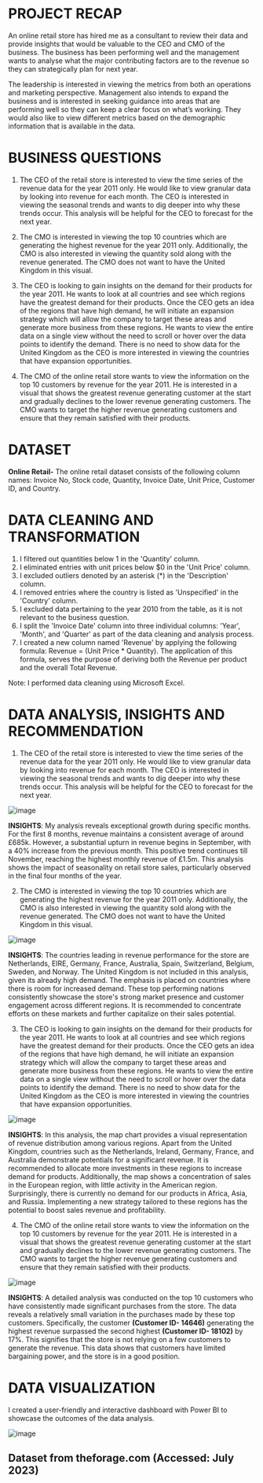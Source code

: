 # PROJECT RECAP

An online retail store has hired me as a consultant to review their data and provide insights that would be valuable to the CEO and CMO of the business. The business has been performing well and the management wants to analyse what the major contributing factors are to the revenue so they can strategically plan for next year.

The leadership is interested in viewing the metrics from both an operations and marketing perspective. Management also intends to expand the business and is interested in seeking guidance into areas that are performing well so they can keep a clear focus on what’s working. They would also like to view different metrics based on the demographic information that is available in the data.

# BUSINESS QUESTIONS

1. The CEO of the retail store is interested to view the time series of the revenue data for the year 2011 only. He would like to view granular data by looking into revenue for each month. The CEO is interested in viewing the seasonal trends and wants to dig deeper into why these trends occur. This analysis will be helpful for the CEO to forecast for the next year.

2. The CMO is interested in viewing the top 10 countries which are generating the highest revenue for the year 2011 only. Additionally, the CMO is also interested in viewing the quantity sold along with the revenue generated. The CMO does not want to have the United Kingdom in this visual.

3. The CEO is looking to gain insights on the demand for their products for the year 2011. He wants to look at all countries and see which regions have the greatest demand for their products. Once the CEO gets an idea of the regions that have high demand, he will initiate an expansion strategy which will allow the company to target these areas and generate more business from these regions. He wants to view the entire data on a single view without the need to scroll or hover over the data points to identify the demand. There is no need to show data for the United Kingdom as the CEO is more interested in viewing the countries that have expansion opportunities.

4. The CMO of the online retail store wants to view the information on the top 10 customers by revenue for the year 2011. He is interested in a visual that shows the greatest revenue generating customer at the start and gradually declines to the lower revenue generating customers. The CMO wants to target the higher revenue generating customers and ensure that they remain satisfied with their products.

# DATASET

**Online Retail-** The online retail dataset consists of the following column names: Invoice No, Stock code, Quantity, Invoice Date, Unit Price, Customer ID, and Country.

# DATA CLEANING AND TRANSFORMATION
1. I filtered out quantities below 1 in the 'Quantity' column.
2. I eliminated entries with unit prices below $0 in the 'Unit Price' column.
3. I excluded outliers denoted by an asterisk (*) in the 'Description' column.
4. I removed entries where the country is listed as 'Unspecified' in the 'Country' column.
5. I excluded data pertaining to the year 2010 from the table, as it is not relevant to the business question.
6. I split the 'Invoice Date' column into three individual columns: 'Year', 'Month', and 'Quarter' as part of the data cleaning and analysis process.
7. I created a new column named 'Revenue' by applying the following formula: Revenue = (Unit Price * Quantity). The application of this formula, serves the purpose of deriving both the Revenue per product and the overall Total Revenue.

Note: I performed data cleaning using Microsoft Excel.

# DATA ANALYSIS, INSIGHTS AND RECOMMENDATION

1. The CEO of the retail store is interested to view the time series of the revenue data for the year 2011 only. He would like to view granular data by looking into revenue for each month. The CEO is interested in viewing the seasonal trends and wants to dig deeper into why these trends occur. This analysis will be helpful for the CEO to forecast for the next year.
   
![image](https://github.com/Tanpepper29/DATA-VISUALIZATION-/assets/137109080/93735b68-ec7e-45a5-969f-931cbe60f62c)

**INSIGHTS**: My analysis reveals exceptional growth during specific months. For the first 8 months, revenue maintains a consistent average of around £685k. However, a substantial upturn in revenue begins in September, with a 40% increase from the previous month.  This positive trend continues till November, reaching the highest monthly revenue of £1.5m. This analysis shows the impact of seasonality on retail store sales, particularly observed in the final four months of the year.

2. The CMO is interested in viewing the top 10 countries which are generating the highest revenue for the year 2011 only. Additionally, the CMO is also interested in viewing the quantity sold along with the revenue generated. The CMO does not want to have the United Kingdom in this visual.
   
![image](https://github.com/Tanpepper29/DATA-VISUALIZATION-/assets/137109080/c9f7ca18-a201-461f-b0ba-0b0a51b5f029)

**INSIGHTS**: The countries leading in revenue performance for the store are Netherlands, EIRE, Germany, France, Australia, Spain, Switzerland, Belgium, Sweden, and Norway. The United Kingdom is not included in this analysis, given its already high demand. The emphasis is placed on countries where there is room for increased demand. These top performing nations consistently showcase the store's strong market presence and customer engagement across different regions. It is recommended to concentrate efforts on these markets and further capitalize on their sales potential.

3. The CEO is looking to gain insights on the demand for their products for the year 2011. He wants to look at all countries and see which regions have the greatest demand for their products. Once the CEO gets an idea of the regions that have high demand, he will initiate an expansion strategy which will allow the company to target these areas and generate more business from these regions. He wants to view the entire data on a single view without the need to scroll or hover over the data points to identify the demand. There is no need to show data for the United Kingdom as the CEO is more interested in viewing the countries that have expansion opportunities.
   
![image](https://github.com/Tanpepper29/DATA-VISUALIZATION-/assets/137109080/3eaae579-6b4c-4fde-bc9c-a53226712203)

**INSIGHTS**: In this analysis, the map chart provides a visual representation of revenue distribution among various regions. Apart from the United Kingdom, countries such as the Netherlands, Ireland, Germany, France, and Australia demonstrate potentials for a significant revenue. It is recommended to allocate more investments in these regions to increase demand for products. Additionally, the map shows a concentration of sales in the European region, with little activity in the American region. Surprisingly, there is currently no demand for our products in Africa, Asia, and Russia. Implementing a new strategy tailored to these regions has the potential to boost sales revenue and profitability.

4. The CMO of the online retail store wants to view the information on the top 10 customers by revenue for the year 2011. He is interested in a visual that shows the greatest revenue generating customer at the start and gradually declines to the lower revenue generating customers. The CMO wants to target the higher revenue generating customers and ensure that they remain satisfied with their products.
   
![image](https://github.com/Tanpepper29/DATA-VISUALIZATION-/assets/137109080/2d520ab5-42a4-4d34-98f9-50adef0ada6d)

**INSIGHTS**: A detailed analysis was conducted on the top 10 customers who have consistently made significant purchases from the store. The data reveals a relatively small variation in the purchases made by these top customers. Specifically, the customer **(Customer ID- 14646)** generating the highest revenue surpassed the second highest **(Customer ID- 18102)** by 17%. This signifies that the store is not relying on a few customers to generate the revenue. This data shows that customers have limited bargaining power, and the store is in a good position.

# DATA VISUALIZATION

I created a user-friendly and interactive dashboard with Power BI to showcase the outcomes of the data analysis.

![image](https://github.com/Tanpepper29/DATA-VISUALIZATION-/assets/137109080/23e9d57b-a84b-4faf-a311-1ee9b0237353)


## Dataset from theforage.com (Accessed: July 2023)








